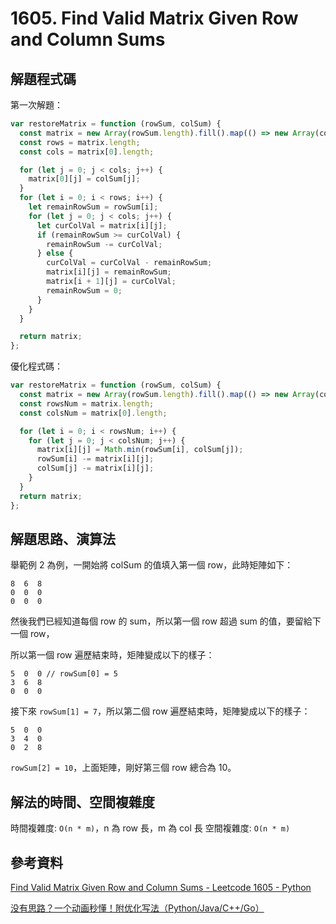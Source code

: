 # 1605. Find Valid Matrix Given Row and Column Sums

## 解題程式碼

第一次解題：

```javascript
var restoreMatrix = function (rowSum, colSum) {
  const matrix = new Array(rowSum.length).fill().map(() => new Array(colSum.length).fill(0));
  const rows = matrix.length;
  const cols = matrix[0].length;

  for (let j = 0; j < cols; j++) {
    matrix[0][j] = colSum[j];
  }
  for (let i = 0; i < rows; i++) {
    let remainRowSum = rowSum[i];
    for (let j = 0; j < cols; j++) {
      let curColVal = matrix[i][j];
      if (remainRowSum >= curColVal) {
        remainRowSum -= curColVal;
      } else {
        curColVal = curColVal - remainRowSum;
        matrix[i][j] = remainRowSum;
        matrix[i + 1][j] = curColVal;
        remainRowSum = 0;
      }
    }
  }

  return matrix;
};
```

優化程式碼：

```javascript
var restoreMatrix = function (rowSum, colSum) {
  const matrix = new Array(rowSum.length).fill().map(() => new Array(colSum.length).fill(0));
  const rowsNum = matrix.length;
  const colsNum = matrix[0].length;

  for (let i = 0; i < rowsNum; i++) {
    for (let j = 0; j < colsNum; j++) {
      matrix[i][j] = Math.min(rowSum[i], colSum[j]);
      rowSum[i] -= matrix[i][j];
      colSum[j] -= matrix[i][j];
    }
  }
  return matrix;
};
```

## 解題思路、演算法

舉範例 2 為例，一開始將 colSum 的值填入第一個 row，此時矩陣如下：

```
8  6  8
0  0  0
0  0  0
```

然後我們已經知道每個 row 的 sum，所以第一個 row 超過 sum 的值，要留給下一個 row，

所以第一個 row 遍歷結束時，矩陣變成以下的樣子：

```
5  0  0 // rowSum[0] = 5
3  6  8
0  0  0
```

接下來 `rowSum[1] = 7`，所以第二個 row 遍歷結束時，矩陣變成以下的樣子：

```
5  0  0
3  4  0
0  2  8
```

`rowSum[2] = 10`，上面矩陣，剛好第三個 row 總合為 10。

## 解法的時間、空間複雜度

時間複雜度: `O(n * m)`，n 為 row 長，m 為 col 長
空間複雜度: `O(n * m)`

## 參考資料

[Find Valid Matrix Given Row and Column Sums - Leetcode 1605 - Python](https://youtu.be/Ks6fGnXkHPg)

[没有思路？一个动画秒懂！附优化写法（Python/Java/C++/Go）](https://leetcode.cn/problems/find-valid-matrix-given-row-and-column-sums/solutions/2166773/mei-you-si-lu-yi-ge-dong-hua-miao-dong-f-eezj/)

